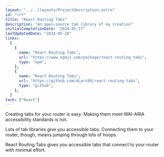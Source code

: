 ```yaml
---
layout: "../../layouts/ProjectDescription.astro"
id: "rrt"
title: "React Routing Tabs"
description: "An open-source tab library of my creation"
initialCompletionDate: "2024-05-17"
lastUpdatedDate: "2024-05-20"
links:
  [
    {
      name: "React Routing Tabs",
      url: "https://www.npmjs.com/package/react-routing-tabs",
      type: "npm",
    },
    {
      name: "React Routing Tabs",
      url: "https://github.com/dLars99/react-routing-tabs",
      type: "github",
    },
  ]
tech: ["React"]
---
```


Creating tabs for your router is easy. Making them meet WAI-ARIA
accessibility standards is not.

Lots of tab libraries give you accessible tabs. Connecting them to your
router, though, means jumping through lots of hoops.

React Routing Tabs gives you accessible tabs that connect to your router
with minimal effort.
